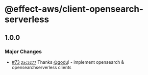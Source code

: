 # @effect-aws/client-opensearch-serverless

## 1.0.0

### Major Changes

- [#73](https://github.com/floydspace/effect-aws/pull/73) [`2ac5277`](https://github.com/floydspace/effect-aws/commit/2ac5277d6e3e4b5516c3b9aa05b568f120e5d984) Thanks [@godu](https://github.com/godu)! - implement opensearch & opensearchserverless clients
